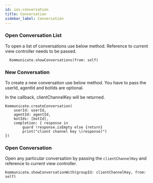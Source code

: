 ```yaml
---
id: ios-conversation
title: Conversation
sidebar_label: Conversation
---
```



### Open Conversation List

To open a list of conversations use below method. Reference to current view controller needs to be passed.

```
  Kommunicate.showConversations(from: self)
```


### New Conversation

To create a new conversation use below method. You have to pass the userId, agentId and botIds are optional.

In the callback, clientChannelKey will be returned.


```
Kommunicate.createConversation(
    userId: userId,
    agentId: agentId,
    botIds: [botId],
    completion: { response in
        guard !response.isEmpty else {return}
        print("client channel key \(response)")
})
 ```


### Open Conversation

Open any particular conversation by passing the `clientChannelKey` and reference to current view controller.

 ```
Kommunicate.showConversationWith(groupId: clientChannelKey, from: self)
 ```
